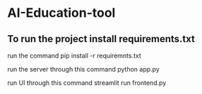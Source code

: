 # AI-Education-tool

## To run the project install requirements.txt 
<p>run the command pip install -r requiremnts.txt</p>
<p>run the server through this command python app.py</p> 
<p>run UI through this command streamlit run frontend.py</p> 
